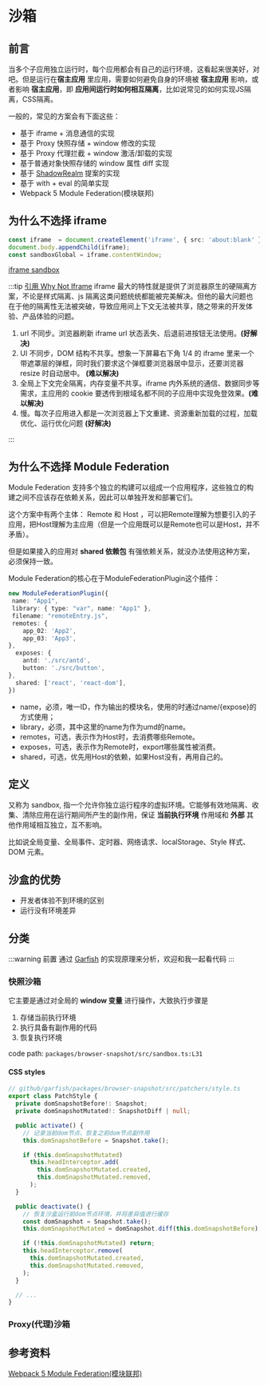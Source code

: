 # 沙箱

## 前言

当多个子应用独立运行时，每个应用都会有自己的运行环境，这看起来很美好，对吧。但是运行在**宿主应用** 里应用，需要如何避免自身的环境被 **宿主应用** 影响，或者影响  **宿主应用**，即 **应用间运行时如何相互隔离**，比如说常见的如何实现JS隔离，CSS隔离。

一般的，常见的方案会有下面这些：

- 基于 iframe + 消息通信的实现
- 基于 Proxy 快照存储 + window 修改的实现
- 基于 Proxy 代理拦截 + window 激活/卸载的实现
- 基于普通对象快照存储的 window 属性 diff 实现
- 基于 [ShadowRealm](https://github.com/tc39/proposal-shadowrealm) 提案的实现
- 基于 with + eval 的简单实现
- Webpack 5 Module Federation(模块联邦)

## 为什么不选择 iframe

```ts
const iframe  = document.createElement('iframe', { src: 'about:blank' });
document.body.appendChild(iframe);
const sandboxGlobal = iframe.contentWindow;
```

[iframe sandbox](https://developer.mozilla.org/zh-CN/docs/Web/HTML/Element/iframe#attr-sandbox)

:::tip [引用 Why Not Iframe](https://www.yuque.com/kuitos/gky7yw/gesexv)
iframe 最大的特性就是提供了浏览器原生的硬隔离方案，不论是样式隔离、js 隔离这类问题统统都能被完美解决。但他的最大问题也在于他的隔离性无法被突破，导致应用间上下文无法被共享，随之带来的开发体验、产品体验的问题。

1. url 不同步。浏览器刷新 iframe url 状态丢失、后退前进按钮无法使用。**(好解决)**
2. UI 不同步，DOM 结构不共享。想象一下屏幕右下角 1/4 的 iframe 里来一个带遮罩层的弹框，同时我们要求这个弹框要浏览器居中显示，还要浏览器 resize 时自动居中。 **(难以解决)**
3. 全局上下文完全隔离，内存变量不共享。iframe 内外系统的通信、数据同步等需求，主应用的 cookie 要透传到根域名都不同的子应用中实现免登效果。**(难以解决)**
4. 慢。每次子应用进入都是一次浏览器上下文重建、资源重新加载的过程，加载优化、运行优化问题 **(好解决)**

:::

## 为什么不选择 Module Federation

Module Federation 支持多个独立的构建可以组成一个应用程序，这些独立的构建之间不应该存在依赖关系，因此可以单独开发和部署它们。

这个方案中有两个主体： Remote 和 Host ，可以把Remote理解为想要引入的子应用，把Host理解为主应用（但是一个应用既可以是Remote也可以是Host，并不矛盾）。

但是如果接入的应用对 **shared 依赖包** 有强依赖关系，就没办法使用这种方案，必须保持一致。

Module Federation的核心在于ModuleFederationPlugin这个插件：

```ts
new ModuleFederationPlugin({
 name: "App1",
 library: { type: "var", name: "App1" },
 filename: "remoteEntry.js",
 remotes: {
    app_02: 'App2',
    app_03: 'App3',  
},
  exposes: {
    antd: './src/antd',
    button: './src/button',  
},
  shared: ['react', 'react-dom'],
})
```

- name，必须，唯一ID，作为输出的模块名，使用的时通过name/{expose}的方式使用；
- library，必须，其中这里的name为作为umd的name。
- remotes，可选，表示作为Host时，去消费哪些Remote。
- exposes，可选，表示作为Remote时，export哪些属性被消费。
- shared，可选，优先用Host的依赖，如果Host没有，再用自己的。

## 定义

又称为 sandbox, 指一个允许你独立运行程序的虚拟环境。它能够有效地隔离、收集、清除应用在运行期间所产生的副作用，保证 **当前执行环境** 作用域和 **外部** 其他作用域相互独立，互不影响。

比如说全局变量、全局事件、定时器、网络请求、localStorage、Style 样式、DOM 元素。

## 沙盒的优势

- 开发者体验不到环境的区别
- 运行没有环境差异

## 分类

:::warning 前置
通过 [Garfish](https://github.com/modern-js-dev/garfish) 的实现原理来分析，欢迎和我一起看代码
:::

### 快照沙箱

它主要是通过对全局的 **window 变量** 进行操作，大致执行步骤是

1. 存储当前执行环境
2. 执行具备有副作用的代码
3. 恢复执行环境

code path: `packages/browser-snapshot/src/sandbox.ts:L31`

#### CSS styles

```ts
// github/garfish/packages/browser-snapshot/src/patchers/style.ts
export class PatchStyle {
  private domSnapshotBefore!: Snapshot;
  private domSnapshotMutated!: SnapshotDiff | null;

  public activate() {
    // 记录当前dom节点、恢复之前dom节点副作用
    this.domSnapshotBefore = Snapshot.take();

    if (this.domSnapshotMutated)
      this.headInterceptor.add(
        this.domSnapshotMutated.created,
        this.domSnapshotMutated.removed,
      );
  }

  public deactivate() {
    // 恢复沙盒运行前dom节点环境，并将差异值进行缓存
    const domSnapshot = Snapshot.take();
    this.domSnapshotMutated = domSnapshot.diff(this.domSnapshotBefore);

    if (!this.domSnapshotMutated) return;
    this.headInterceptor.remove(
      this.domSnapshotMutated.created,
      this.domSnapshotMutated.removed,
    );
  }

  // ...
}
```

### Proxy(代理)沙箱


## 参考资料

[Webpack 5 Module Federation(模块联邦)](https://webpack.js.org/concepts/module-federation/)

